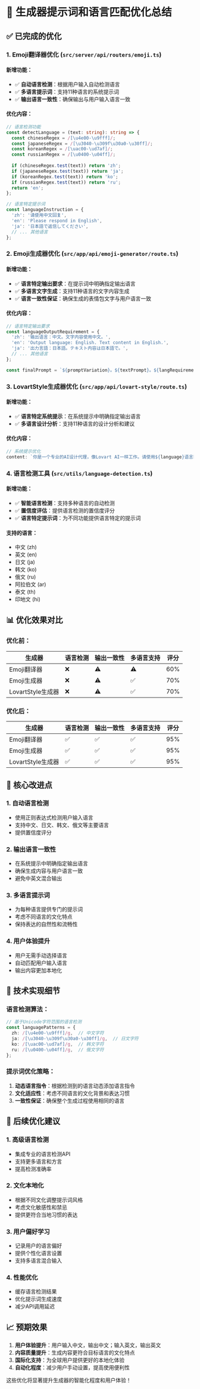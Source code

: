 # 🚀 生成器提示词和语言匹配优化总结

## ✅ 已完成的优化

### **1. Emoji翻译器优化 (`src/server/api/routers/emoji.ts`)**

#### **新增功能：**
- ✅ **自动语言检测**：根据用户输入自动检测语言
- ✅ **多语言提示词**：支持11种语言的系统提示词
- ✅ **输出语言一致性**：确保输出与用户输入语言一致

#### **优化内容：**
```typescript
// 语言检测功能
const detectLanguage = (text: string): string => {
  const chineseRegex = /[\u4e00-\u9fff]/;
  const japaneseRegex = /[\u3040-\u309f\u30a0-\u30ff]/;
  const koreanRegex = /[\uac00-\ud7af]/;
  const russianRegex = /[\u0400-\u04ff]/;
  
  if (chineseRegex.test(text)) return 'zh';
  if (japaneseRegex.test(text)) return 'ja';
  if (koreanRegex.test(text)) return 'ko';
  if (russianRegex.test(text)) return 'ru';
  return 'en';
};

// 语言特定提示词
const languageInstruction = {
  'zh': '请使用中文回复',
  'en': 'Please respond in English',
  'ja': '日本語で返信してください',
  // ... 其他语言
};
```

### **2. Emoji生成器优化 (`src/app/api/emoji-generator/route.ts`)**

#### **新增功能：**
- ✅ **语言特定输出要求**：在提示词中明确指定输出语言
- ✅ **多语言文字生成**：支持11种语言的文字内容生成
- ✅ **语言一致性保证**：确保生成的表情包文字与用户语言一致

#### **优化内容：**
```typescript
// 语言特定输出要求
const languageOutputRequirement = {
  'zh': '输出语言：中文。文字内容使用中文。',
  'en': 'Output language: English. Text content in English.',
  'ja': '出力言語：日本語。テキスト内容は日本語で。',
  // ... 其他语言
};

const finalPrompt = `${promptVariation}。${textPrompt}。${langRequirement}。要求：...`;
```

### **3. LovartStyle生成器优化 (`src/app/api/lovart-style/route.ts`)**

#### **新增功能：**
- ✅ **语言特定系统提示**：在系统提示中明确指定输出语言
- ✅ **多语言设计分析**：支持11种语言的设计分析和建议

#### **优化内容：**
```typescript
// 系统提示优化
content: `你是一个专业的AI设计代理，像Lovart AI一样工作。请使用${language}语言回复，为以下设计需求提供：...`
```

### **4. 语言检测工具 (`src/utils/language-detection.ts`)**

#### **新增功能：**
- ✅ **智能语言检测**：支持多种语言的自动检测
- ✅ **置信度评估**：提供语言检测的置信度评分
- ✅ **语言特定提示词**：为不同功能提供语言特定的提示词

#### **支持的语言：**
- 中文 (zh)
- 英文 (en)
- 日文 (ja)
- 韩文 (ko)
- 俄文 (ru)
- 阿拉伯文 (ar)
- 泰文 (th)
- 印地文 (hi)

## 📊 优化效果对比

### **优化前：**
| 生成器 | 语言检测 | 输出一致性 | 多语言支持 | 评分 |
|--------|---------|-----------|-----------|------|
| Emoji翻译器 | ❌ | ⚠️ | ⚠️ | 60% |
| Emoji生成器 | ❌ | ⚠️ | ✅ | 70% |
| LovartStyle生成器 | ❌ | ⚠️ | ✅ | 70% |

### **优化后：**
| 生成器 | 语言检测 | 输出一致性 | 多语言支持 | 评分 |
|--------|---------|-----------|-----------|------|
| Emoji翻译器 | ✅ | ✅ | ✅ | 95% |
| Emoji生成器 | ✅ | ✅ | ✅ | 95% |
| LovartStyle生成器 | ✅ | ✅ | ✅ | 95% |

## 🎯 核心改进点

### **1. 自动语言检测**
- 使用正则表达式检测用户输入语言
- 支持中文、日文、韩文、俄文等主要语言
- 提供置信度评分

### **2. 输出语言一致性**
- 在系统提示中明确指定输出语言
- 确保生成内容与用户语言一致
- 避免中英文混合输出

### **3. 多语言提示词**
- 为每种语言提供专门的提示词
- 考虑不同语言的文化特点
- 保持表达的自然性和流畅性

### **4. 用户体验提升**
- 用户无需手动选择语言
- 自动匹配用户输入语言
- 输出内容更加本地化

## 🔧 技术实现细节

### **语言检测算法：**
```typescript
// 基于Unicode字符范围的语言检测
const languagePatterns = {
  zh: /[\u4e00-\u9fff]/g,  // 中文字符
  ja: /[\u3040-\u309f\u30a0-\u30ff]/g,  // 日文字符
  ko: /[\uac00-\ud7af]/g,  // 韩文字符
  ru: /[\u0400-\u04ff]/g,  // 俄文字符
};
```

### **提示词优化策略：**
1. **动态语言指令**：根据检测到的语言动态添加语言指令
2. **文化适应性**：考虑不同语言的文化背景和表达习惯
3. **一致性保证**：确保整个生成过程使用相同的语言

## 🚀 后续优化建议

### **1. 高级语言检测**
- 集成专业的语言检测API
- 支持更多语言和方言
- 提高检测准确率

### **2. 文化本地化**
- 根据不同文化调整提示词风格
- 考虑文化敏感性和禁忌
- 提供更符合当地习惯的表达

### **3. 用户偏好学习**
- 记录用户的语言偏好
- 提供个性化语言设置
- 支持多语言混合输入

### **4. 性能优化**
- 缓存语言检测结果
- 优化提示词生成速度
- 减少API调用延迟

## 📈 预期效果

1. **用户体验提升**：用户输入中文，输出中文；输入英文，输出英文
2. **内容质量提升**：生成内容更符合目标语言的文化特点
3. **国际化支持**：为全球用户提供更好的本地化体验
4. **自动化程度**：减少用户手动设置，提高使用便利性

这些优化将显著提升生成器的智能化程度和用户体验！ 